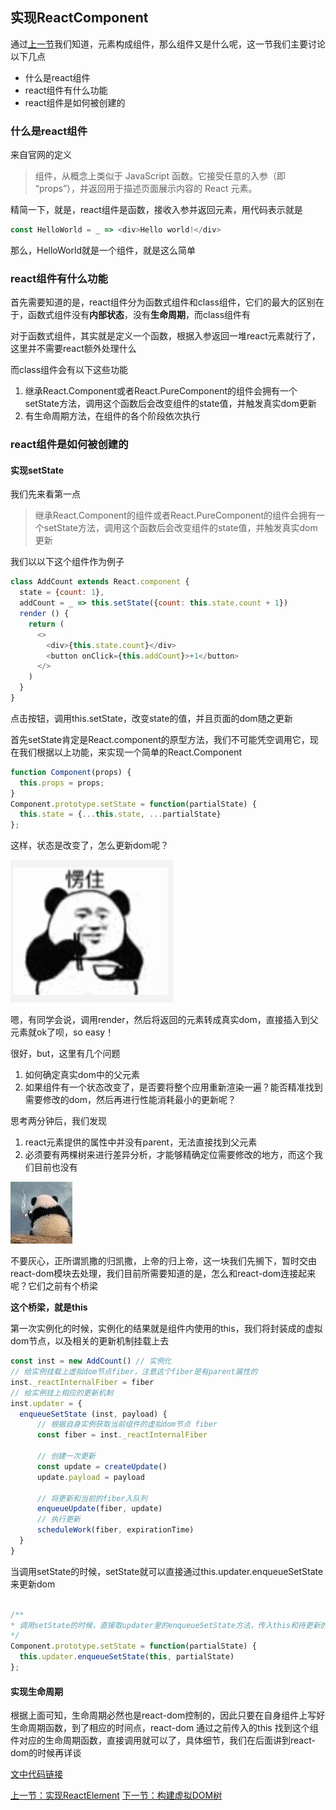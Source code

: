 ## 实现ReactComponent

通过[上一节](./实现ReactElement.md)我们知道，元素构成组件，那么组件又是什么呢，这一节我们主要讨论以下几点

- 什么是react组件
- react组件有什么功能
- react组件是如何被创建的

### 什么是react组件

来自官网的定义

> 组件，从概念上类似于 JavaScript 函数。它接受任意的入参（即 “props”），并返回用于描述页面展示内容的 React 元素。

精简一下，就是，react组件是函数，接收入参并返回元素，用代码表示就是

```js
const HelloWorld = _ => <div>Hello world!</div>
```

那么，HelloWorld就是一个组件，就是这么简单

### react组件有什么功能

首先需要知道的是，react组件分为函数式组件和class组件，它们的最大的区别在于，函数式组件没有**内部状态**，没有**生命周期**，而class组件有

对于函数式组件，其实就是定义一个函数，根据入参返回一堆react元素就行了，这里并不需要react额外处理什么

而class组件会有以下这些功能

1. 继承React.Component或者React.PureComponent的组件会拥有一个setState方法，调用这个函数后会改变组件的state值，并触发真实dom更新
2. 有生命周期方法，在组件的各个阶段依次执行

### react组件是如何被创建的

#### 实现setState

我们先来看第一点

> 继承React.Component的组件或者React.PureComponent的组件会拥有一个setState方法，调用这个函数后会改变组件的state值，并触发真实dom更新

我们以以下这个组件作为例子

```js
class AddCount extends React.component {
  state = {count: 1},
  addCount = _ => this.setState({count: this.state.count + 1})
  render () {
    return (
      <>
        <div>{this.state.count}</div>
        <button onClick={this.addCount}>+1</button>
      </>
    )
  } 
}
```

点击按钮，调用this.setState，改变state的值，并且页面的dom随之更新

首先setState肯定是React.component的原型方法，我们不可能凭空调用它，现在我们根据以上功能，来实现一个简单的React.Component

```js
function Component(props) {
  this.props = props;
}
Component.prototype.setState = function(partialState) {
  this.state = {...this.state, ...partialState}
};
```

这样，状态是改变了，怎么更新dom呢？

![](./lesson2/assets/楞住.png)


嗯，有同学会说，调用render，然后将返回的元素转成真实dom，直接插入到父元素就ok了呗，so easy！

很好，but，这里有几个问题

1. 如何确定真实dom中的父元素
2. 如果组件有一个状态改变了，是否要将整个应用重新渲染一遍？能否精准找到需要修改的dom，然后再进行性能消耗最小的更新呢？



思考两分钟后，我们发现


1. react元素提供的属性中并没有parent，无法直接找到父元素
2. 必须要有两棵树来进行差异分析，才能够精确定位需要修改的地方，而这个我们目前也没有

![](./lesson2/assets/陷入沉思.jpg)



不要灰心，正所谓凯撒的归凯撒，上帝的归上帝，这一块我们先搁下，暂时交由react-dom模块去处理，我们目前所需要知道的是，怎么和react-dom连接起来呢？它们之前有个桥梁

**这个桥梁，就是this**

第一次实例化的时候，实例化的结果就是组件内使用的this，我们将封装成的虚拟dom节点，以及相关的更新机制挂载上去

```js
const inst = new AddCount() // 实例化
// 给实例挂载上虚拟dom节点fiber，注意这个fiber是有parent属性的
inst._reactInternalFiber = fiber
// 给实例挂上相应的更新机制
inst.updater = {
  enqueueSetState (inst, payload) {
      // 根据自身实例获取当前组件的虚拟dom节点 fiber
      const fiber = inst._reactInternalFiber
      
      // 创建一次更新
      const update = createUpdate()
      update.payload = payload
    
      // 将更新和当前的fiber入队列
      enqueueUpdate(fiber, update)
      // 执行更新
      scheduleWork(fiber, expirationTime)
  }
}
```
当调用setState的时候，setState就可以直接通过this.updater.enqueueSetState来更新dom

```js

/**
* 调用setState的时候，直接取updater里的enqueueSetState方法，传入this和待更新的state，触发更新
*/
Component.prototype.setState = function(partialState) {
  this.updater.enqueueSetState(this, partialState)
};

```

#### 实现生命周期

根据上面可知，生命周期必然也是react-dom控制的，因此只要在自身组件上写好生命周期函数，到了相应的时间点，react-dom 通过之前传入的this 找到这个组件对应的生命周期函数，直接调用就可以了，具体细节，我们在后面讲到react-dom的时候再详谈

[文中代码链接](./lesson2/ReactComponent.js)

[上一节：实现ReactElement](./实现ReactElement.md)     [下一节：构建虚拟DOM树](./构建虚拟DOM树.md)


